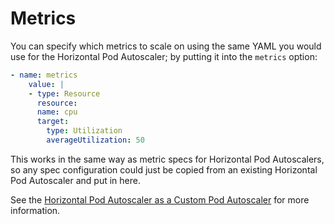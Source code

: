 # Metrics

You can specify which metrics to scale on using the same YAML you would use for the Horizontal Pod Autoscaler; by putting it into the `metrics` option:
```yaml
- name: metrics
    value: |
    - type: Resource
      resource:
      name: cpu
      target:
        type: Utilization
        averageUtilization: 50
```
This works in the same way as metric specs for Horizontal Pod Autoscalers, so any spec configuration could just be copied from an existing Horizontal Pod Autoscaler and put in here.  

See the [Horizontal Pod Autoscaler as a Custom Pod Autoscaler](https://www.github.com/jthomperoo/horizontal-pod-autoscaler) for more information.  

